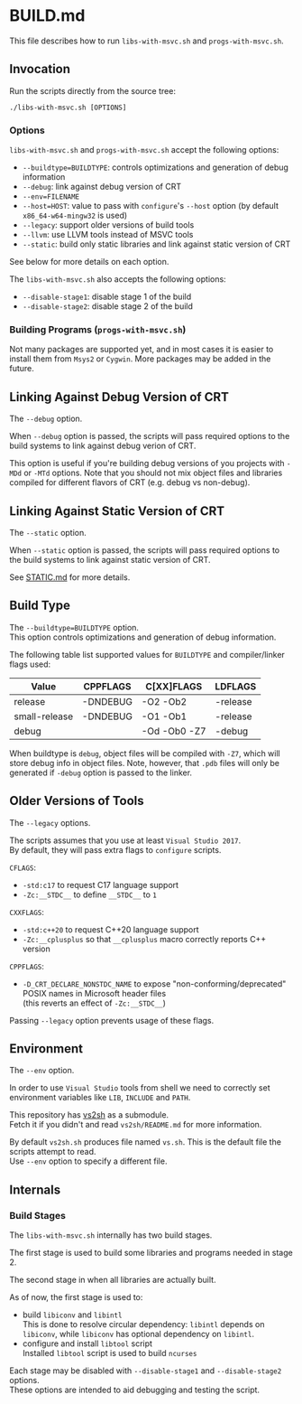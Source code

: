 # BUILD.md

This file describes how to run `libs-with-msvc.sh` and `progs-with-msvc.sh`.

## Invocation

Run the scripts directly from the source tree:

```shell
./libs-with-msvc.sh [OPTIONS]
```

### Options

`libs-with-msvc.sh` and `progs-with-msvc.sh` accept the following options:

- `--buildtype=BUILDTYPE`: controls optimizations and
  generation of debug information
- `--debug`: link against debug version of CRT
- `--env=FILENAME`
- `--host=HOST`: value to pass with `configure`'s `--host` option
  (by default `x86_64-w64-mingw32` is used)
- `--legacy`: support older versions of build tools
- `--llvm`: use LLVM tools instead of MSVC tools
- `--static`: build only static libraries and link against static version of CRT

See below for more details on each option.

The `libs-with-msvc.sh` also accepts the following options:

- `--disable-stage1`: disable stage 1 of the build
- `--disable-stage2`: disable stage 2 of the build

### Building Programs (`progs-with-msvc.sh`)

Not many packages are supported yet, and in most cases it is easier to install
them from `Msys2` or `Cygwin`. More packages may be added in the future.

## Linking Against Debug Version of CRT

The `--debug` option.

When `--debug` option is passed, the scripts will pass required options
to the build systems to link against debug verion of CRT.

This option is useful if you're building debug versions of you projects with
`-MDd` or `-MTd` options. Note that you should not mix object files and
libraries compiled for different flavors of CRT (e.g. debug vs non-debug).

## Linking Against Static Version of CRT

The `--static` option.

When `--static` option is passed, the scripts will pass required options
to the build systems to link against static version of CRT.

See [STATIC.md](/STATIC.md) for more details.

## Build Type

The `--buildtype=BUILDTYPE` option.  
This option controls optimizations and generation of debug information.

The following table list supported values for `BUILDTYPE` and compiler/linker
flags used:

| Value         | CPPFLAGS | C[XX]FLAGS   | LDFLAGS  |
| ------------- | -------- | ------------ | -------- |
| release       | -DNDEBUG | -O2 -Ob2     | -release |
| small-release | -DNDEBUG | -O1 -Ob1     | -release |
| debug         |          | -Od -Ob0 -Z7 | -debug   |

When buildtype is `debug`, object files will be compiled with `-Z7`, which will
store debug info in object files. Note, however, that `.pdb` files will only be
generated if `-debug` option is passed to the linker.

## Older Versions of Tools

The `--legacy` options.

The scripts assumes that you use at least `Visual Studio 2017`.  
By default, they will pass extra flags to `configure` scripts.

`CFLAGS`:

- `-std:c17` to request C17 language support
- `-Zc:__STDC__` to define `__STDC__` to `1`

`CXXFLAGS`:

- `-std:c++20` to request C++20 language support
- `-Zc:__cplusplus` so that `__cplusplus` macro correctly reports C++ version

`CPPFLAGS`:

- `-D_CRT_DECLARE_NONSTDC_NAME` to expose "non-conforming/deprecated"
  POSIX names in Microsoft header files  
  (this reverts an effect of `-Zc:__STDC__`)

Passing `--legacy` option prevents usage of these flags.

## Environment

The `--env` option.

In order to use `Visual Studio` tools from shell we need to correctly set
environment variables like `LIB`, `INCLUDE` and `PATH`.

This repository has [vs2sh](https://www.github.com/maiddaisuki/vs2sh)
as a submodule.  
Fetch it if you didn't and read `vs2sh/README.md` for more information.

By default `vs2sh.sh` produces file named `vs.sh`. This is the default file
the scripts attempt to read.  
Use `--env` option to specify a different file.

## Internals

### Build Stages

The `libs-with-msvc.sh` internally has two build stages.

The first stage is used to build some libraries and programs needed in stage 2.

The second stage in when all libraries are actually built.

As of now, the first stage is used to:

- build `libiconv` and `libintl`  
  This is done to resolve circular dependency: `libintl` depends on `libiconv`,
  while `libiconv` has optional dependency on `libintl`.
- configure and install `libtool` script  
  Installed `libtool` script is used to build `ncurses`

Each stage may be disabled with `--disable-stage1` and `--disable-stage2`
options.  
These options are intended to aid debugging and testing the script.
